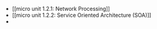 - [[micro unit 1.2.1: Network Processing]]
- [[micro unit 1.2.2: Service Oriented Architecture (SOA)]]
-